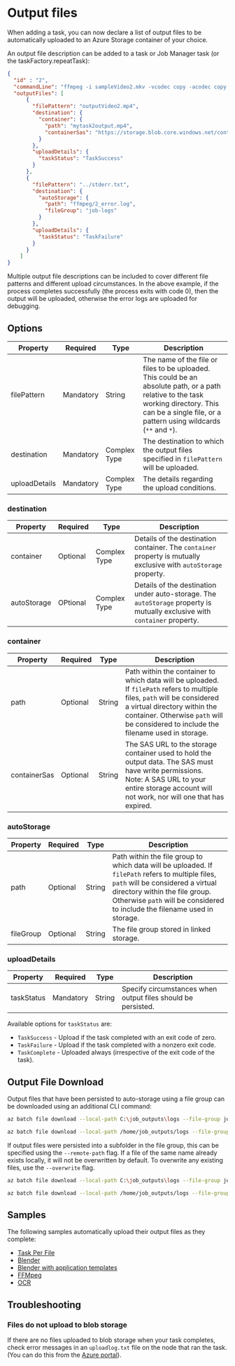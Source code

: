 # Output files

When adding a task, you can now declare a list of output files to be automatically uploaded to 
an Azure Storage container of your choice.

An output file description can be added to a task or Job Manager task (or the taskFactory.repeatTask):
```json
{
  "id" : "2",
  "commandLine": "ffmpeg -i sampleVideo2.mkv -vcodec copy -acodec copy outputVideo2.mp4 -y",
  "outputFiles": [
      {
        "filePattern": "outputVideo2.mp4",
        "destination": {
          "container": {
            "path": "mytask2output.mp4",
            "containerSas": "https://storage.blob.core.windows.net/container?sv=2015-04-05sig=tAp0r3I3SV5PbjpZ5CIjvuo1jdUs5xW"
          }
        },
        "uploadDetails": {
          "taskStatus": "TaskSuccess"
        }
      },
      {
        "filePattern": "../stderr.txt",
        "destination": {
          "autoStorage": {
            "path": "ffmpeg/2_error.log",
            "fileGroup": "job-logs"
          }
        },
        "uploadDetails": {
          "taskStatus": "TaskFailure"
        }
      }
    ]
}
```

Multiple output file descriptions can be included to cover different file patterns and different upload circumstances.
In the above example, if the process completes successfully (the process exits with code 0), then the output will be uploaded,
otherwise the error logs are uploaded for debugging.

## Options

| Property      | Required  | Type         | Description                                                                                                                                                                                             |
| ------------- | --------- | ------------ | ------------------------------------------------------------------------------------------------------------------------------------------------------------------------------------------------------- |
| filePattern   | Mandatory | String       | The name of the file or files to be uploaded. This could be an absolute path, or a path relative to the task working directory. This can be a single file, or a pattern using wildcards (`**` and `*`). |
| destination   | Mandatory | Complex Type | The destination to which the output files specified in `filePattern` will be uploaded.                                                                                                                  |
| uploadDetails | Mandatory | Complex Type | The details regarding the upload conditions.                                                                                                                                                            |

### destination

| Property    | Required | Type         | Description                                                                                                                |
| ----------- | -------- | ------------ | -------------------------------------------------------------------------------------------------------------------------- |
| container   | Optional | Complex Type | Details of the destination container. The `container` property is mutually exclusive with `autoStorage` property.          |
| autoStorage | OPtional | Complex Type | Details of the destination under auto-storage. The `autoStorage` property is mutually exclusive with `container` property. |

### container

| Property     | Required  | Type   | Description                                                                                                                                                                                                                                        |
| ------------ | --------- | ------ | -------------------------------------------------------------------------------------------------------------------------------------------------------------------------------------------------------------------------------------------------- |
| path         | Optional  | String | Path within the container to which data will be uploaded. If `filePath` refers to multiple files, `path` will be considered a virtual directory within the container. Otherwise `path` will be considered to include the filename used in storage. |
| containerSas | Optional  | String | The SAS URL to the storage container used to hold the output data. The SAS must have write permissions. <br/> Note: A SAS URL to your entire storage account will not work, nor will one that has expired.                                         |

### autoStorage

| Property     | Required  | Type   | Description                                                                                                                                                                                                                                           |
| ------------ | --------- | ------ | ------------------------------------------------------------------------------------------------------------------------------------------------------------------------------------------------------------------------------------------------------------------------------------------- |
| path         | Optional  | String | Path within the file group to which data will be uploaded. If `filePath` refers to multiple files, `path` will be considered a virtual directory within the file group. Otherwise `path` will be considered to include the filename used in storage. |
| fileGroup    | Optional  | String | The file group stored in linked storage.                                                                                                                                                                                                              |

### uploadDetails 

| Property   | Required  | Type    | Description                                                  |
| ---------- | --------- | ------- | ------------------------------------------------------------ |
| taskStatus | Mandatory | String  | Specify circumstances when output files should be persisted. |            

Available options for `taskStatus` are:

* `TaskSuccess` - Upload if the task completed with an exit code of zero.
* `TaskFailure` - Upload if the task completed with a nonzero exit code.
* `TaskComplete` - Uploaded always (irrespective of the exit code of the task).

## Output File Download

Output files that have been persisted to auto-storage using a file group can be downloaded using an additional CLI command:

```bash
az batch file download --local-path C:\job_outputs\logs --file-group job-logs

az batch file download --local-path /home/job_outputs/logs --file-group job-logs
```

If output files were persisted into a subfolder in the file group, this can be specified using the
`--remote-path` flag. If a file of the same name already exists locally, it will not be overwritten by
default. To overwrite any existing files, use the `--overwrite` flag.

```bash
az batch file download --local-path C:\job_outputs\logs --file-group job-logs --remote-path ffmpeg --overwrite

az batch file download --local-path /home/job_outputs/logs --file-group job-logs --remote-path ffmpeg --overwrite
```

## Samples

The following samples automatically upload their output files as they complete:

* [Task Per File](../samples/hello-world/task-per-file)
* [Blender](../samples/blender) 
* [Blender with application templates](../samples/blender-appTemplate)
* [FFMpeg](../samples/ffmpeg)
* [OCR](../samples/ocr)

## Troubleshooting

### Files do not upload to blob storage

If there are no files uploaded to blob storage when your task completes, check error messages in an `uploadlog.txt` file on the node that ran the task. (You can do this from the [Azure portal](https://portal.azure.com)).

